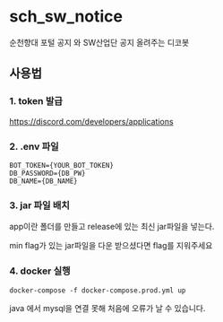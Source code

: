 # sch_sw_notice
순천향대 포털 공지 와 SW산업단 공지 올려주는 디코봇

## 사용법
### 1. token 발급
https://discord.com/developers/applications
### 2. .env 파일
```shell
BOT_TOKEN={YOUR_BOT_TOKEN}
DB_PASSWORD={DB_PW}
DB_NAME={DB_NAME}
```
### 3. jar 파일 배치
app이란 폴더를 만들고 release에 있는 최신 jar파일을 넣는다.

min flag가 있는 jar파일을 다운 받으셨다면 flag를 지워주세요
### 4. docker 실행
```shell
docker-compose -f docker-compose.prod.yml up
```
java 에서 mysql을 연결 못해 처음에 오류가 날 수 있습니다.